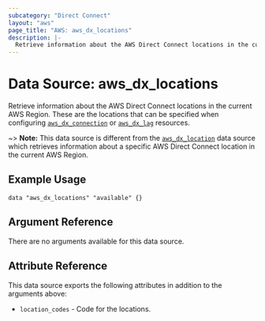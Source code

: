 ```yaml
---
subcategory: "Direct Connect"
layout: "aws"
page_title: "AWS: aws_dx_locations"
description: |-
  Retrieve information about the AWS Direct Connect locations in the current AWS Region.
---
```


# Data Source: aws_dx_locations

Retrieve information about the AWS Direct Connect locations in the current AWS Region.
These are the locations that can be specified when configuring [`aws_dx_connection`](/docs/providers/aws/r/dx_connection.html) or [`aws_dx_lag`](/docs/providers/aws/r/dx_lag.html) resources.

~> **Note:** This data source is different from the [`aws_dx_location`](/docs/providers/aws/d/dx_location.html) data source which retrieves information about a specific AWS Direct Connect location in the current AWS Region.

## Example Usage

```hcl
data "aws_dx_locations" "available" {}
```

## Argument Reference

There are no arguments available for this data source.

## Attribute Reference

This data source exports the following attributes in addition to the arguments above:

* `location_codes` - Code for the locations.
